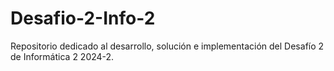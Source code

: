 # Desafio-2-Info-2
Repositorio dedicado al desarrollo, solución e implementación del Desafío 2 de Informática 2 2024-2.
